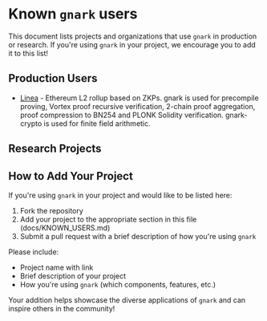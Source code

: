 # Known `gnark` users

This document lists projects and organizations that use `gnark` in production or research. If you're using `gnark` in your project, we encourage you to add it to this list!

## Production Users

* [Linea](https://linea.build) - Ethereum L2 rollup based on ZKPs. gnark is used for precompile proving, Vortex proof recursive verification, 2-chain proof aggregation, proof compression to BN254 and PLONK Solidity verification. gnark-crypto is used for finite field arithmetic.

## Research Projects

<!-- Add research projects using gnark here -->

## How to Add Your Project

If you're using `gnark` in your project and would like to be listed here:

1. Fork the repository
2. Add your project to the appropriate section in this file (docs/KNOWN_USERS.md)
3. Submit a pull request with a brief description of how you're using `gnark`

Please include:
- Project name with link
- Brief description of your project
- How you're using `gnark` (which components, features, etc.)

Your addition helps showcase the diverse applications of `gnark` and can inspire others in the community!
